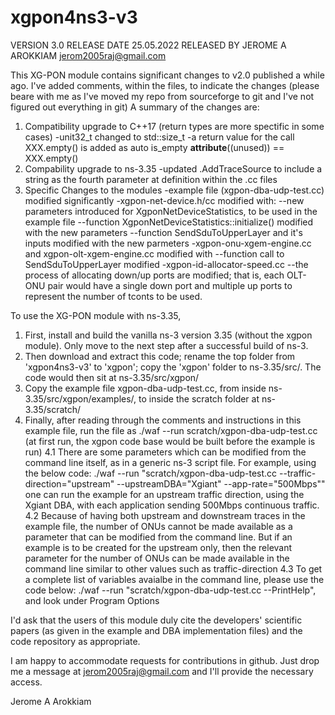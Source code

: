 # xgpon4ns3-v3

VERSION 3.0 
RELEASE DATE 25.05.2022
RELEASED BY JEROME A AROKKIAM <jerom2005raj@gmail.com>

This XG-PON module contains significant changes to v2.0 published a while ago. 
I've added comments, within the files, to indicate the changes (please beare with me as I've moved my repo from sourceforge to git and I've not figured out everything in git)
A summary of the changes are:
1. Compatibility upgrade to C++17 (return types are more spectific in some cases)
  -unit32_t changed to std::size_t
  -a return value for the call XXX.empty() is added as auto is_empty __attribute__((unused)) == XXX.empty()
2. Compability upgrade to ns-3.35
  -updated .AddTraceSource to include a string as the fourth parameter at definition within the .cc files
3. Specific Changes to the modules
    -example file (xgpon-dba-udp-test.cc) modified significantly
    -xgpon-net-device.h/cc modified with:
      --new parameters introduced for XgponNetDeviceStatistics, to be used in the example file
      --function XgponNetDeviceStatistics::initialize() modified with the new parameters
      --function SendSduToUpperLayer and it's inputs modified with the new parmeters
    -xgpon-onu-xgem-engine.cc and xgpon-olt-xgem-engine.cc modified with
      --function call to SendSduToUpperLayer modified
    -xgpon-id-allocator-speed.cc
      --the process of allocating down/up ports are modified; that is, each OLT-ONU pair would have a single down port and multiple up ports to represent the number of tconts to be used.


To use the XG-PON module with ns-3.35,
1. First, install and build the vanilla ns-3 version 3.35 (without the xgpon module). Only move to the next step after a successful build of ns-3.
2. Then download and extract this code; rename the top folder from 'xgpon4ns3-v3' to 'xgpon'; copy the 'xgpon' folder to ns-3.35/src/. The code would then sit at ns-3.35/src/xgpon/ 
3. Copy the example file xgpon-dba-udp-test.cc, from inside ns-3.35/src/xgpon/examples/, to inside the scratch folder at ns-3.35/scratch/
4. Finally, after reading through the comments and instructions in this example file, run the file as ./waf --run scratch/xgpon-dba-udp-test.cc (at first run, the xgpon code base would be built before the example is run)
  4.1 There are some parameters which can be modified from the command line itself, as in a generic ns-3 script file. For example, using the below code:
    ./waf --run "scratch/xgpon-dba-udp-test.cc --traffic-direction="upstream" --upstreamDBA="Xgiant" --app-rate="500Mbps""
    one can run the example for an upstream traffic direction, using the Xgiant DBA, with each application sending 500Mbps continuous traffic. 
  4.2 Because of having both upstream and downstream traces in the example file, the number of ONUs cannot be made available as a parameter that can be modified from the command line. But if an example is to be created for the upstream only, then the relevant parameter for the number of ONUs can be made available in the command line similar to other values such as traffic-direction
  4.3 To get a complete list of variables avaialbe in the command line, please use the code below:
    ./waf --run "scratch/xgpon-dba-udp-test.cc --PrintHelp", and look under Program Options

I'd ask that the users of this module duly cite the developers' scientific papers (as given in the example and DBA implementation files) and the code repository as appropriate. 

I am happy to accommodate requests for contributions in github. Just drop me a message at jerom2005raj@gmail.com and I'll provide the necessary access.

Jerome A Arokkiam
